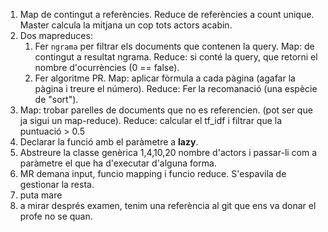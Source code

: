 1. Map de contingut a referències. Reduce de referències a count unique. Master calcula la mitjana un cop tots actors acabin.
2. Dos mapreduces:
   1. Fer `ngrama` per filtrar els documents que contenen la query. Map: de contingut a resultat ngrama. Reduce: si conté la query, que retorni el nombre d'ocurrències (0 == false).
   2. Fer algoritme PR. Map: aplicar fòrmula a cada pàgina (agafar la pàgina i treure el número). Reduce: Fer la recomanació (una espècie de "sort").
3. Map: trobar parelles de documents que no es referencien. (pot ser que ja sigui un map-reduce). Reduce: calcular el tf_idf i filtrar que la puntuació > 0.5
4. Declarar la funció amb el paràmetre a **lazy**.
5. Abstreure la classe genèrica 1,4,10,20 nombre d'actors i passar-li com a paràmetre el que ha d'executar d'alguna forma.
6. MR demana input, funcio mapping i funcio reduce. S'espavila de gestionar la resta.
7. puta mare
8. a mirar després examen, tenim una referència al git que ens va donar el profe no se quan.
